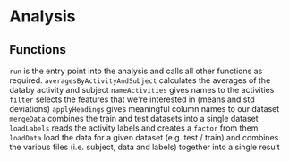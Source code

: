 # Analysis

## Functions

`run` is the entry point into the analysis and calls all other functions as required.
`averagesByActivityAndSubject` calculates the averages of the databy activity and subject
`nameActivities` gives names to the activities
`filter` selects the features that we're interested in (means and std deviations)
`applyHeadings` gives meaningful column names to our dataset
`mergeData` combines the train and test datasets into a single dataset
`loadLabels` reads the activity labels and creates a `factor` from them
`loadData` load the data for a given dataset (e.g. test / train) and combines the various files (i.e. subject, data and labels) together into a single result



